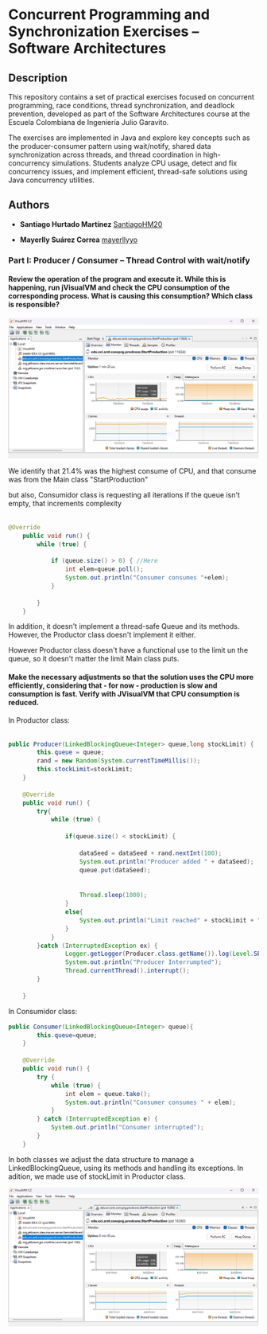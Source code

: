# **Concurrent Programming and Synchronization Exercises – Software Architectures**

## **Description**

This repository contains a set of practical exercises focused on concurrent programming, race conditions, thread synchronization, 
and deadlock prevention, developed as part of the Software Architectures course at the Escuela Colombiana de Ingeniería Julio Garavito.

The exercises are implemented in Java and explore key concepts such as the producer-consumer pattern using wait/notify, 
shared data synchronization across threads, and thread coordination in high-concurrency simulations. Students analyze CPU usage,
 detect and fix concurrency issues, and implement efficient, thread-safe solutions using Java concurrency utilities.

## **Authors**

- **Santiago Hurtado Martínez** [SantiagoHM20](https://github.com/SantiagoHM20)

- **Mayerlly Suárez Correa** [mayerllyyo](https://github.com/mayerllyyo)

###  **Part I: Producer / Consumer – Thread Control with wait/notify**

#### Review the operation of the program and execute it. While this is happening, run jVisualVM and check the CPU consumption of the corresponding process. What is causing this consumption? Which class is responsible?
![image](assets/Memory%20consume.png)

We identify that 21.4% was the highest consume of CPU, and that consume was from the Main class "StartProduction"

but also, Consumidor class is requesting all iterations if the queue isn't empty, that increments complexity



```java

@Override
    public void run() {
        while (true) {

            if (queue.size() > 0) { //Here
                int elem=queue.poll();
                System.out.println("Consumer consumes "+elem);                                
            }
            
        }
    }
```

In addition, it doesn't implement a thread-safe Queue and its methods. However, the Productor class doesn't implement it either.

However Productor class doesn't have a functional use to the limit un the queue, so it doesn't matter the limit Main class puts.

#### Make the necessary adjustments so that the solution uses the CPU more efficiently, considering that - for now - production is slow and consumption is fast. Verify with JVisualVM that CPU consumption is reduced.


In Productor class:

```java

public Producer(LinkedBlockingQueue<Integer> queue,long stockLimit) {
        this.queue = queue;
        rand = new Random(System.currentTimeMillis());
        this.stockLimit=stockLimit;
    }

    @Override
    public void run() {
        try{
            while (true) {

                if(queue.size() < stockLimit) {

                    dataSeed = dataSeed + rand.nextInt(100);
                    System.out.println("Producer added " + dataSeed);
                    queue.put(dataSeed);


                    Thread.sleep(1000);
                }
                else{
                    System.out.println("Limit reached" + stockLimit + "Producer Waiting...");
                }
            }
        }catch (InterruptedException ex) {
                Logger.getLogger(Producer.class.getName()).log(Level.SEVERE, null, ex);
                System.out.println("Producer Interrumpted");
                Thread.currentThread().interrupt();
        }

    }


```
In Consumidor class:

```java
public Consumer(LinkedBlockingQueue<Integer> queue){
        this.queue=queue;        
    }
    
    @Override
    public void run() {
        try {
            while (true) {
                int elem = queue.take();
                System.out.println("Consumer consumes " + elem);
            }
        } catch (InterruptedException e) {
            System.out.println("Consumer interrupted");
        }
    }
```

In both classes we adjust the data structure to manage a LinkedBlockingQueue, using its methods and handling its exceptions.
In adition, we made use of stockLimit in Productor class.

![image](assets/MemoryConsumeReduced.png)